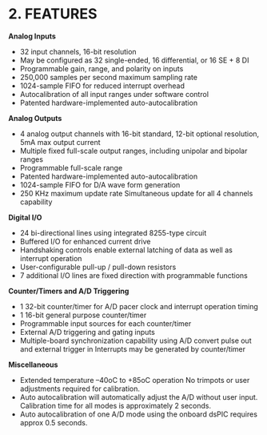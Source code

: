 # 2. FEATURES

**Analog Inputs**

* 32 input channels, 16-bit resolution 
* May be configured as 32 single-ended, 16 differential, or 16 SE + 8 DI 
* Programmable gain, range, and polarity on inputs
* 250,000 samples per second maximum sampling rate
* 1024-sample FIFO for reduced interrupt overhead 
* Autocalibration of all input ranges under software control 
* Patented hardware-implemented auto-autocalibration

 **Analog Outputs**

* 4 analog output channels with 16-bit standard, 12-bit optional resolution, 5mA max output current 
* Multiple fixed full-scale output ranges, including unipolar and bipolar ranges 
* Programmable full-scale range 
* Patented hardware-implemented auto-autocalibration 
* 1024-sample FIFO for D/A wave form generation 
* 250 KHz maximum update rate Simultaneous update for all 4 channels capability 

**Digital I/O** 

* 24 bi-directional lines using integrated 8255-type circuit 
* Buffered I/O for enhanced current drive 
* Handshaking controls enable external latching of data as well as interrupt operation 
* User-configurable pull-up / pull-down resistors 
* 7 additional I/O lines are fixed direction with programmable functions 

**Counter/Timers and A/D Triggering** 

* 1 32-bit counter/timer for A/D pacer clock and interrupt operation timing 
* 1 16-bit general purpose counter/timer 
* Programmable input sources for each counter/timer 
* External A/D triggering and gating inputs 
* Multiple-board synchronization capability using A/D convert pulse out and external trigger in Interrupts may be generated by counter/timer

**Miscellaneous** 

* Extended temperature –40oC to +85oC operation No trimpots or user adjustments required for calibration. 
* Auto autocalibration will automatically adjust the A/D without user input. Calibration time for all modes is approximately 2 seconds. 
* Auto autocalibration of one A/D mode using the onboard dsPIC requires approx 0.5 seconds.

